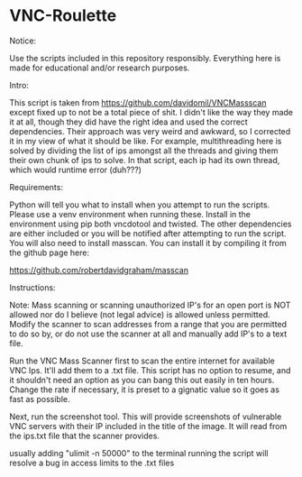 # VNC-Roulette
Notice:

Use the scripts included in this repository responsibly. Everything here is made for educational and/or research purposes.

Intro:

This script is taken from https://github.com/davidomil/VNCMassscan except fixed up to not be a total piece of shit. I didn't like the way they made it at all, though they did have the right idea and used the correct dependencies. Their approach was very weird and awkward, so I corrected it in my view of what it should be like. For example, multithreading here is solved by dividing the list of ips amongst all the threads and giving them their own chunk of ips to solve. In that script, each ip had its own thread, which would runtime error (duh???)

Requirements:

Python will tell you what to install when you attempt to run the scripts. Please use a venv environment when running these. Install in the environment using pip both vncdotool and twisted. The other dependencies are either included or you will be notified after attempting to run the script. You will also need to install masscan. You can install it by compiling it from the github page here:

https://github.com/robertdavidgraham/masscan

Instructions:

Note: Mass scanning or scanning unauthorized IP's for an open port is NOT allowed nor do I believe (not legal advice) is allowed unless permitted. Modify the scanner to scan addresses from a range that you are permitted to do so by, or do not use the scanner at all and manually add IP's to a text file.

Run the VNC Mass Scanner first to scan the entire internet for available VNC Ips. It'll add them to a .txt file. This script has no option to resume, and it shouldn't need an option as you can bang this out easily in ten hours. Change the rate if necessary, it is preset to a gignatic value so it goes as fast as possible.

Next, run the screenshot tool. This will provide screenshots of vulnerable VNC servers with their IP included in the title of the image. It will read from the ips.txt file that the scanner provides.

usually adding "ulimit -n 50000" to the terminal running the script will resolve a bug in access limits to the .txt files